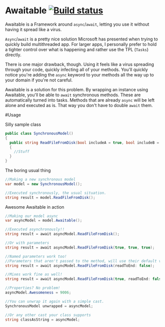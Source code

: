 Awaitable [![Build status](https://ci.appveyor.com/api/projects/status/i6ngcmla8kyql8u8?svg=true)](https://ci.appveyor.com/project/StevenThuriot/awaitable)
=========

Awaitable is a Framework around `async`/`await`, letting you use it without having it spread like a virus.

`Async`/`await` is a pretty nice solution Microsoft has presented when trying to quickly build multithreaded app. For larger apps, I personally prefer to hold a tighter control over what is happening and rather use the TPL (`Tasks`) directly.

There is one major drawback, though. Using it feels like a virus spreading through your code, quickly infecting all of your methods. You'll quickly notice you're adding the `async` keyword to your methods all the way up to your domain if you're not careful.

Awaitable is a solution for this problem. By wrapping an instance using Awaitable, you'll be able to `await` synchronous methods. These are automatically turned into tasks. Methods that are already `async` will be left alone and executed as is. That way you don't have to double `await` them.


#Usage

Silly sample class

```csharp
public class SynchronousModel()
{
  public string ReadFileFromDisk(bool includeA = true, bool includeB = false, bool readToEnd = true)
  {
    //Stuff
  }
}
```

The boring usual thing

```csharp
//Making a new synchronous model
var model = new SynchronousModel();

//Executed synchronously, the usual situation.
string result = model.ReadFileFromDisk();
```

Awesome Awaitable in action

```csharp
//Making our model async
var asyncModel = model.Awaitable();

//Executed asynchronously!!
string result = await asyncModel.ReadFileFromDisk();

//Or with parameters
string result = await asyncModel.ReadFileFromDisk(true, true, true);

//Named parameters work too! 
//Parameters that aren't passed to the method, will use their default value if defined.
string result = await asyncModel.ReadFileFromDisk(readToEnd: false); 

//Mixes work fine as well!
string result = await asyncModel.ReadFileFromDisk(true, readToEnd: false); 

//Properties? No problem!
asyncModel.Awesomeness = 9006;

//You can unwrap it again with a simple cast.
SynchronousModel unwrapped = asyncModel;

//Or any other cast your class supports
string classAsString = asyncModel;
```
